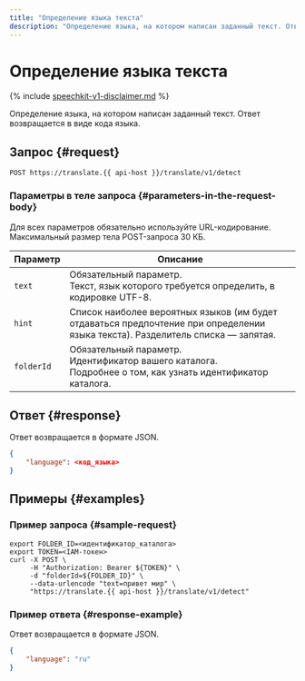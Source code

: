 ```yaml
---
title: "Определение языка текста"
description: "Определение языка, на котором написан заданный текст. Ответ возвращается в виде кода языка."
---
```


# Определение языка текста

{% include [speechkit-v1-disclaimer.md](../../../_includes/speechkit-v1-disclaimer.md) %}

Определение языка, на котором написан заданный текст. Ответ возвращается в виде кода языка.

## Запрос {#request}

```
POST https://translate.{{ api-host }}/translate/v1/detect
```

### Параметры в теле запроса {#parameters-in-the-request-body}

Для всех параметров обязательно используйте URL-кодирование. Максимальный размер тела POST-запроса 30 КБ.

Параметр | Описание
----- | -----
`text` | Обязательный параметр.<br/>Текст, язык которого требуется определить, в кодировке UTF-8.
`hint` | Список наиболее вероятных языков (им будет отдаваться предпочтение при определении языка текста). Разделитель списка — запятая.
`folderId` | Обязательный параметр.<br/>Идентификатор вашего каталога.<br/>Подробнее о том, как узнать идентификатор каталога.


## Ответ {#response}

Ответ возвращается в формате JSON.

```json
{
    "language": <код_языка>
}
```


## Примеры {#examples}

### Пример запроса {#sample-request}

```httpget
export FOLDER_ID=<идентификатор_каталога>
export TOKEN=<IAM-токен>
curl -X POST \
     -H "Authorization: Bearer ${TOKEN}" \
     -d "folderId=${FOLDER_ID}" \
     --data-urlencode "text=привет мир" \
     "https://translate.{{ api-host }}/translate/v1/detect"
```

### Пример ответа {#response-example}

Ответ возвращается в формате JSON.

```json
{
    "language": "ru"
}
```

